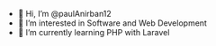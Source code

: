 - 👋 Hi, I’m @paulAnirban12
- 👀 I’m interested in Software and Web Development
- 🌱 I’m currently learning PHP with Laravel


<!---
paulAnirban12/paulAnirban12 is a ✨ special ✨ repository because its `README.md` (this file) appears on your GitHub profile.
You can click the Preview link to take a look at your changes.
--->
